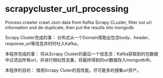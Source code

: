 # scrapycluster_url_processing
Process crawler crawl Json data from Kafka Scrapy CLuster, filter out url information and de-duplicate, then put the results into mongodb

Scrapy Cluster完成的事：
  分布式从一个Domain爬取出包含body、header、response_url等信息并时时吐入Kafka。
  
本程序完成的事：
  将从Scrapy Cluster的最后一个信息流：Kafka获取到的包数据中过滤出所有url，并进行相似性去重，将最终得到的url数据存入mongodb中。
  
本程序的目的：
  借用Scrapy Cluter的高性能，尽可能多的搜集url资产。
